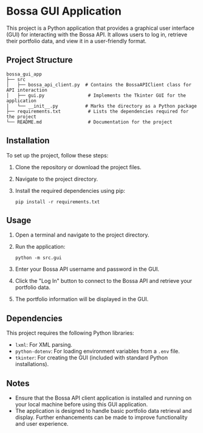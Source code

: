 # Bossa GUI Application

This project is a Python application that provides a graphical user interface (GUI) for interacting with the Bossa API. It allows users to log in, retrieve their portfolio data, and view it in a user-friendly format.

## Project Structure

```
bossa_gui_app
├── src
│   ├── bossa_api_client.py  # Contains the BossaAPIClient class for API interaction
│   ├── gui.py                # Implements the Tkinter GUI for the application
│   └── __init__.py          # Marks the directory as a Python package
├── requirements.txt          # Lists the dependencies required for the project
└── README.md                 # Documentation for the project
```

## Installation

To set up the project, follow these steps:

1. Clone the repository or download the project files.
2. Navigate to the project directory.
3. Install the required dependencies using pip:

   ```
   pip install -r requirements.txt
   ```

## Usage

1. Open a terminal and navigate to the project directory.
2. Run the application:

   ```
   python -m src.gui
   ```

3. Enter your Bossa API username and password in the GUI.
4. Click the "Log In" button to connect to the Bossa API and retrieve your portfolio data.
5. The portfolio information will be displayed in the GUI.

## Dependencies

This project requires the following Python libraries:

- `lxml`: For XML parsing.
- `python-dotenv`: For loading environment variables from a `.env` file.
- `tkinter`: For creating the GUI (included with standard Python installations).

## Notes

- Ensure that the Bossa API client application is installed and running on your local machine before using this GUI application.
- The application is designed to handle basic portfolio data retrieval and display. Further enhancements can be made to improve functionality and user experience.